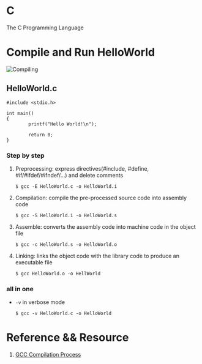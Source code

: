 # C
The C Programming Language

# Compile and Run HelloWorld
![Compiling](https://www3.ntu.edu.sg/home/ehchua/programming/cpp/images/GCC_CompilationProcess.png)

## HelloWorld.c
```
#include <stdio.h>

int main()
{
        printf("Hello World!\n");

        return 0;
}
```

### Step by step

1. Preprocessing: express directives(#include, #define, #if/#ifdef/#ifndef/...) and delete comments

    `$ gcc -E HelloWorld.c -o HelloWorld.i`

1. Compilation: compile the pre-processed source code into assembly code

    `$ gcc -S HelloWorld.i -o HelloWorld.s`

1. Assemble: converts the assembly code into machine code in the object file

    `$ gcc -c HelloWorld.s -o HelloWorld.o`

1. Linking: links the object code with the library code to produce an executable file

    `$ gcc HelloWorld.o -o HellWorld`

### all in one
* `-v` in verbose mode

    `$ gcc -v HelloWorld.c -o HelloWorld`

# Reference && Resource
1. [GCC Compilation Process](https://www3.ntu.edu.sg/home/ehchua/programming/cpp/gcc_make.html#zz-1.7)
